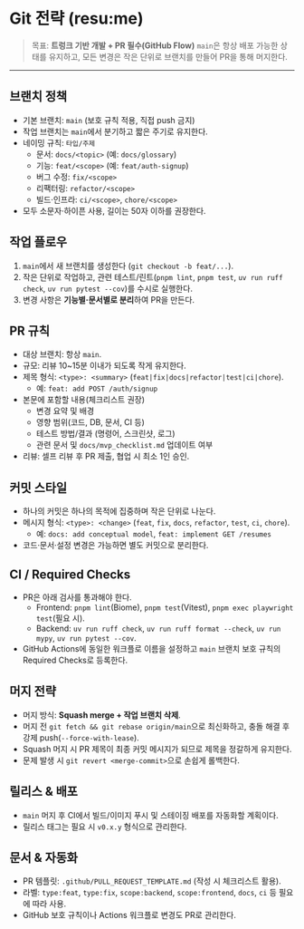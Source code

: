 # Git 전략 (resu:me)

> 목표: **트렁크 기반 개발 + PR 필수(GitHub Flow)**
> `main`은 항상 배포 가능한 상태를 유지하고, 모든 변경은 작은 단위로 브랜치를 만들어 PR을 통해 머지한다.

---

## 브랜치 정책
- 기본 브랜치: `main` (보호 규칙 적용, 직접 push 금지)
- 작업 브랜치는 `main`에서 분기하고 짧은 주기로 유지한다.
- 네이밍 규칙: `타입/주제`
  - 문서: `docs/<topic>` (예: `docs/glossary`)
  - 기능: `feat/<scope>` (예: `feat/auth-signup`)
  - 버그 수정: `fix/<scope>`
  - 리팩터링: `refactor/<scope>`
  - 빌드·인프라: `ci/<scope>`, `chore/<scope>`
- 모두 소문자·하이픈 사용, 길이는 50자 이하를 권장한다.

## 작업 플로우
1. `main`에서 새 브랜치를 생성한다 (`git checkout -b feat/...`).
2. 작은 단위로 작업하고, 관련 테스트/린트(`pnpm lint`, `pnpm test`, `uv run ruff check`, `uv run pytest --cov`)를 수시로 실행한다.
3. 변경 사항은 **기능별·문서별로 분리**하여 PR을 만든다.

## PR 규칙
- 대상 브랜치: 항상 `main`.
- 규모: 리뷰 10~15분 이내가 되도록 작게 유지한다.
- 제목 형식: `<type>: <summary>` (`feat|fix|docs|refactor|test|ci|chore`).
  - 예: `feat: add POST /auth/signup`
- 본문에 포함할 내용(체크리스트 권장)
  - 변경 요약 및 배경
  - 영향 범위(코드, DB, 문서, CI 등)
  - 테스트 방법/결과 (명령어, 스크린샷, 로그)
  - 관련 문서 및 `docs/mvp_checklist.md` 업데이트 여부
- 리뷰: 셀프 리뷰 후 PR 제출, 협업 시 최소 1인 승인.

## 커밋 스타일
- 하나의 커밋은 하나의 목적에 집중하며 작은 단위로 나눈다.
- 메시지 형식: `<type>: <change>` (`feat`, `fix`, `docs`, `refactor`, `test`, `ci`, `chore`).
  - 예: `docs: add conceptual model`, `feat: implement GET /resumes`
- 코드·문서·설정 변경은 가능하면 별도 커밋으로 분리한다.

## CI / Required Checks
- PR은 아래 검사를 통과해야 한다.
  - Frontend: `pnpm lint`(Biome), `pnpm test`(Vitest), `pnpm exec playwright test`(필요 시).
  - Backend: `uv run ruff check`, `uv run ruff format --check`, `uv run mypy`, `uv run pytest --cov`.
- GitHub Actions에 동일한 워크플로 이름을 설정하고 `main` 브랜치 보호 규칙의 Required Checks로 등록한다.

## 머지 전략
- 머지 방식: **Squash merge + 작업 브랜치 삭제**.
- 머지 전 `git fetch && git rebase origin/main`으로 최신화하고, 충돌 해결 후 강제 push(`--force-with-lease`).
- Squash 머지 시 PR 제목이 최종 커밋 메시지가 되므로 제목을 정갈하게 유지한다.
- 문제 발생 시 `git revert <merge-commit>`으로 손쉽게 롤백한다.

## 릴리스 & 배포
- `main` 머지 후 CI에서 빌드/이미지 푸시 및 스테이징 배포를 자동화할 계획이다.
- 릴리스 태그는 필요 시 `v0.x.y` 형식으로 관리한다.

## 문서 & 자동화
- PR 템플릿: `.github/PULL_REQUEST_TEMPLATE.md` (작성 시 체크리스트 활용).
- 라벨: `type:feat`, `type:fix`, `scope:backend`, `scope:frontend`, `docs`, `ci` 등 필요에 따라 사용.
- GitHub 보호 규칙이나 Actions 워크플로 변경도 PR로 관리한다.
